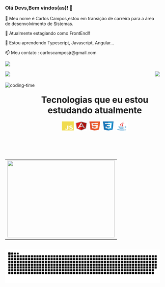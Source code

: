 ### Olá Devs,Bem vindos(as)! 👋

<p>💬 Meu nome é Carlos Campos,estou em transição de carreira para a área de desenvolvimento de Sistemas.</p> 
<p>🔭 Atualmente estagiando como FrontEnd!!</p>
<p>🌱 Estou aprendendo Typescript, Javascript, Angular...</p>
<p>📫 Meu contato : carloscamposjr@gmail.com</p>

<a href="https://www.linkedin.com/in/carloscamposjunior/" target="_blank"><img src="https://img.shields.io/badge/-LinkedIn-%230077B5?style=for-the-badge&logo=linkedin&logoColor=white" target="_blank"></a>


<div>
    <img height="180em" src="https://github-readme-stats.vercel.app/api?username=carloscjr2000&show_icons=true&theme=radical"/>
  <img align="right" height="180em" src="https://github-readme-stats.vercel.app/api/top-langs/?username=carloscjr2000&layout=compact&langs_count=16&theme=radical"/>
</div>

<div align="center"> 
  <div style="display: inline_block"><br>
    <img align="left" height="250" alt="coding-time" src="code.gif">
    <h1 align="center">Tecnologias que eu estou estudando atualmente </h1>
    <img align="center" height="30" width="40" alt="js-icon"  src="https://raw.githubusercontent.com/devicons/devicon/master/icons/javascript/javascript-plain.svg">
    <img align="center" height="30" width="40" alt="react-icon" src="https://raw.githubusercontent.com/devicons/devicon/master/icons/angularjs/angularjs-original.svg">
    <img align="center" height="30" width="40" alt="html-icon" src="https://raw.githubusercontent.com/devicons/devicon/master/icons/html5/html5-original.svg">
    <img align="center" height="30" width="40" alt="css-icon" src="https://raw.githubusercontent.com/devicons/devicon/master/icons/css3/css3-original.svg">
    <img align="center" height="30" width="40" alt="java-icon" src="https://raw.githubusercontent.com/devicons/devicon/master/icons/java/java-original.svg">
    </div>
    <br>
<div align="center">
  <table>
     <td><img src="https://www.alura.com.br/artigos/assets/hello-world-em-varias-linguagens/imagem1.gif" width="350px" height="250px"> </td>
    </tr>
  </table>
</div>
</br>
<picture>
  <source media="(prefers-color-scheme: dark)" srcset="https://raw.githubusercontent.com/platane/platane/output/github-contribution-grid-snake-dark.svg">
  <source media="(prefers-color-scheme: light)" srcset="https://raw.githubusercontent.com/platane/platane/output/github-contribution-grid-snake.svg">
  <img alt="github contribution grid snake animation" src="https://raw.githubusercontent.com/platane/platane/output/github-contribution-grid-snake.svg">
</picture>
